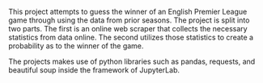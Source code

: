 This project attempts to guess the winner of an English Premier League game through using the data from prior seasons.
The project is split into two parts. The first is an online web scraper that collects the necessary statistics from data online. The second utilizes those statistics to create a probability as to the winner of the game.

The projects makes use of python libraries such as pandas, requests, and beautiful soup inside the framework of JupyterLab.
